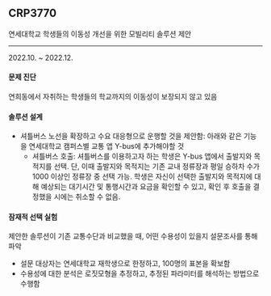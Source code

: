 ## CRP3770
연세대학교 학생들의 이동성 개선을 위한 모빌리티 솔루션 제안

------------------

2022.10. ~ 2022.12.

#### 문제 진단
연희동에서 자취하는 학생들의 학교까지의 이동성이 보장되지 않고 있음

#### 솔루션 설계
* 셔틀버스 노선을 확장하고 수요 대응형으로 운행할 것을 제안함: 아래와 같은 기능을 연세대학교 캠퍼스별 교통 앱 Y-bus에 추가해야할 것
  * 셔틀버스 호출: 셔틀버스를 이용하고자 하는 학생은 Y-bus 앱에서 출발지와 목적지를 선택. 단, 이때 출발지와 목적지는 기존 교내 정류장과 평일 승하차 수가 1000 이상인 정류장 중 선택 가능. 학생은 자신이 선택한 출발지와 목적지에 대해 예상되는 대기시간 및 통행시간과 요금을 확인할 수 있고, 확인 후 호출을 결정했을 시에는 취소할 수 없음.

#### 잠재적 선택 실험
제안한 솔루션이 기존 교통수단과 비교했을 때, 어떤 수용성이 있을지 설문조사를 통해 파악
* 설문 대상자는 연세대학교 재학생으로 한정하고, 100명의 표본을 확보함
* 수용성에 대한 분석은 로짓모형을 추정하고, 추정된 파라미터를 해석하는 방법으로 수행함
